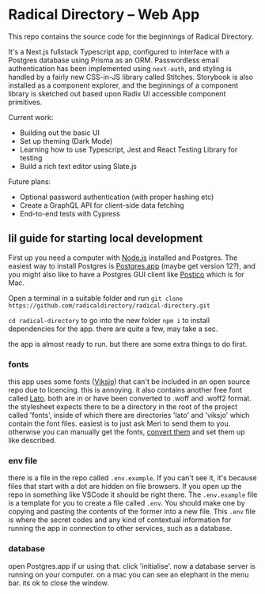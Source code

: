 # Radical Directory – Web App

This repo contains the source code for the beginnings of Radical Directory.

It's a Next.js fullstack Typescript app, configured to interface with a Postgres database using Prisma as an ORM. Passwordless email authentication has been implemented using `next-auth`, and styling is handled by a fairly new CSS-in-JS library called Stitches. Storybook is also installed as a component explorer, and the beginnings of a component library is sketched out based upon Radix UI accessible component primitives.

Current work:

- Building out the basic UI
- Set up theming (Dark Mode)
- Learning how to use Typescript, Jest and React Testing Library for testing
- Build a rich text editor using Slate.js

Future plans:

- Optional password authentication (with proper hashing etc)
- Create a GraphQL API for client-side data fetching
- End-to-end tests with Cypress

## lil guide for starting local development

First up you need a computer with [Node.js](https://nodejs.org/en/) installed and Postgres. The easiest way to install Postgres is [Postgres.app](https://postgresapp.com) (maybe get version 12?), and you might also like to have a Postgres GUI client like [Postico](https://eggerapps.at/postico/) which is for Mac.

Open a terminal in a suitable folder and run `git clone https://github.com/radicaldirectory/radical-directory.git`

`cd radical-directory` to go into the new folder
`npm i` to install dependencies for the app. there are quite a few, may take a sec.

the app is almost ready to run. but there are some extra things to do first.

### fonts

this app uses some fonts ([Viksjo](https://monokrom.no/fonts/viksjoe)) that can't be included in an open source repo due to licencing. this is annoying. it also contains another free font called [Lato](https://fonts.google.com/specimen/Lato). both are in or have been converted to .woff and .woff2 format.
the stylesheet expects there to be a directory in the root of the project called 'fonts', inside of which there are directories 'lato' and 'viksjo' which contain the font files. easiest is to just ask Meri to send them to you. otherwise you can manually get the fonts, [convert them](https://cloudconvert.com/woff-converter) and set them up like described.

### env file

there is a file in the repo called `.env.example`. If you can't see it, it's because files that start with a dot are hidden on file browsers. If you open up the repo in something like VSCode it should be right there.
The `.env.example` file is a template for you to create a file called `.env`. You should make one by copying and pasting the contents of the former into a new file. This `.env` file is where the secret codes and any kind of contextual information for running the app in connection to other services, such as a database.

### database

open Postgres.app if ur using that. click 'initialise'. now a database server is running on your computer. on a mac you can see an elephant in the menu bar. its ok to close the window.
